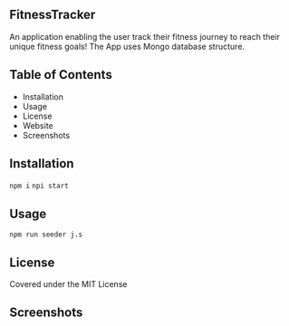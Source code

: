## FitnessTracker
An application enabling the user track their fitness journey to reach their unique fitness goals!  The App uses Mongo database structure.

## Table of Contents
* Installation
* Usage
* License
* Website 
* Screenshots

## Installation
`npm i`
`npi start`

## Usage
`npm run seeder j.s`

## License
Covered under the MIT License

## Screenshots


